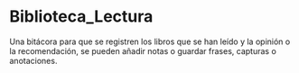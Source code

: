 # Biblioteca_Lectura
Una bitácora para que se registren los libros que se han leído y la opinión o la recomendación, se pueden añadir notas o guardar frases, capturas o anotaciones.
